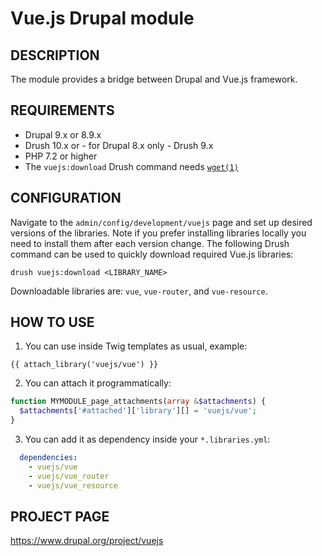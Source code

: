 Vue.js Drupal module
====================

DESCRIPTION
-----------

The module provides a bridge between Drupal and Vue.js framework.

REQUIREMENTS
------------

- Drupal 9.x or 8.9.x
- Drush 10.x or - for Drupal 8.x only - Drush 9.x
- PHP 7.2 or higher
- The `vuejs:download` Drush command needs [`wget(1)`]

[`wget(1)`]: https://www.gnu.org/software/wget/


CONFIGURATION
-------------

Navigate to the `admin/config/development/vuejs` page and set up desired
versions of the libraries. Note if you prefer installing libraries locally you
need to install them after each version change. The following Drush command can
be used to quickly download required Vue.js libraries:

```
drush vuejs:download <LIBRARY_NAME>
```

Downloadable libraries are: `vue`, `vue-router`, and `vue-resource`.


HOW TO USE
----------

1. You can use inside Twig templates as usual, example:
```twig
{{ attach_library('vuejs/vue') }}
```
2. You can attach it programmatically:
```php
function MYMODULE_page_attachments(array &$attachments) {
  $attachments['#attached']['library'][] = 'vuejs/vue';
}
```
3. You can add it as dependency inside your `*.libraries.yml`:
```yaml
  dependencies:
    - vuejs/vue
    - vuejs/vue_router
    - vuejs/vue_resource
```


PROJECT PAGE
------------

https://www.drupal.org/project/vuejs
